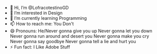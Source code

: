 - 👋 Hi, I’m @LofracotestinoGD
- 👀 I’m interested in Design
- 🌱 I’m currently learning Programming
- 📫 How to reach me: You Don't
- 😄 Pronouns:  He/Never gonna give you up
                Never gonna let you down
                Never gonna run around and desert you
                Never gonna make you cry
                Never gonna say goodbye
                Never gonna tell a lie and hurt you
- ⚡ Fun fact: I Like Adobe Stuff

<!---
LofracotestinoGD/LofracotestinoGD is a ✨ special ✨ repository because its `README.md` (this file) appears on your GitHub profile.
You can click the Preview link to take a look at your changes.
--->
